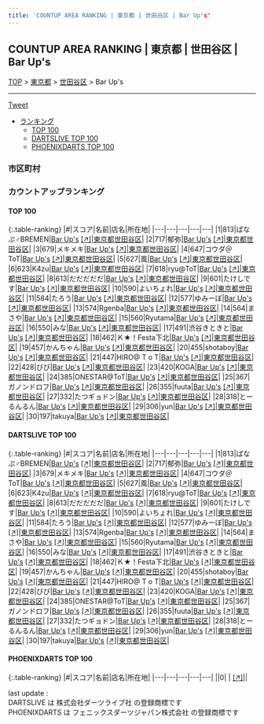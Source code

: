 ```yaml
---
title: 'COUNTUP AREA RANKING | 東京都 | 世田谷区 | Bar Up's'
---
```

## COUNTUP AREA RANKING | 東京都 | 世田谷区 | Bar Up's

[TOP](/darts/rank/) > [東京都](/darts/rank/東京都/) > [世田谷区](/darts/rank/東京都/世田谷区/) > Bar Up's

___

<a href="https://twitter.com/share?ref_src=twsrc%5Etfw" data-text="COUNTUP AREA RANKING | 東京都世田谷区Bar Up's" class="twitter-share-button" data-hashtags="DARTSLIVE,PHOENIXDARTS,darts,ダーツ" data-show-count="false">Tweet</a>

* [ランキング](#カウントアップランキング)
    * [TOP 100](#top-100)
    * [DARTSLIVE TOP 100](#dartslive-top-100)
    * [PHOENIXDARTS TOP 100](#phoenixdarts-top-100)

### 市区町村

<ul>

</ul>

### カウントアップランキング

#### TOP 100



{:.table-ranking}
|#|スコア|名前|店名|所在地|
|---|---|---|---|---|
|1|813|<span class="rank-name-dl">ぱなぷ♂BREMEN</span>|<a href="/darts/rank/shops/3a017ab94e780b3525d56fb0e5c39bac.html">Bar Up's</a> <a href="https://search.dartslive.com/jp/shop/3a017ab94e780b3525d56fb0e5c39bac">[↗]</a>|<a href="/darts/rank/東京都/世田谷区">東京都世田谷区</a>|
|2|717|<span class="rank-name-dl">郁弥</span>|<a href="/darts/rank/shops/3a017ab94e780b3525d56fb0e5c39bac.html">Bar Up's</a> <a href="https://search.dartslive.com/jp/shop/3a017ab94e780b3525d56fb0e5c39bac">[↗]</a>|<a href="/darts/rank/東京都/世田谷区">東京都世田谷区</a>|
|3|679|<span class="rank-name-dl">メキメキ</span>|<a href="/darts/rank/shops/3a017ab94e780b3525d56fb0e5c39bac.html">Bar Up's</a> <a href="https://search.dartslive.com/jp/shop/3a017ab94e780b3525d56fb0e5c39bac">[↗]</a>|<a href="/darts/rank/東京都/世田谷区">東京都世田谷区</a>|
|4|647|<span class="rank-name-dl">コウダ＠ToT</span>|<a href="/darts/rank/shops/3a017ab94e780b3525d56fb0e5c39bac.html">Bar Up's</a> <a href="https://search.dartslive.com/jp/shop/3a017ab94e780b3525d56fb0e5c39bac">[↗]</a>|<a href="/darts/rank/東京都/世田谷区">東京都世田谷区</a>|
|5|627|<span class="rank-name-dl">風</span>|<a href="/darts/rank/shops/3a017ab94e780b3525d56fb0e5c39bac.html">Bar Up's</a> <a href="https://search.dartslive.com/jp/shop/3a017ab94e780b3525d56fb0e5c39bac">[↗]</a>|<a href="/darts/rank/東京都/世田谷区">東京都世田谷区</a>|
|6|623|<span class="rank-name-dl">K4zu</span>|<a href="/darts/rank/shops/3a017ab94e780b3525d56fb0e5c39bac.html">Bar Up's</a> <a href="https://search.dartslive.com/jp/shop/3a017ab94e780b3525d56fb0e5c39bac">[↗]</a>|<a href="/darts/rank/東京都/世田谷区">東京都世田谷区</a>|
|7|618|<span class="rank-name-dl">ryu@ToT</span>|<a href="/darts/rank/shops/3a017ab94e780b3525d56fb0e5c39bac.html">Bar Up's</a> <a href="https://search.dartslive.com/jp/shop/3a017ab94e780b3525d56fb0e5c39bac">[↗]</a>|<a href="/darts/rank/東京都/世田谷区">東京都世田谷区</a>|
|8|613|<span class="rank-name-dl">だだだだだ</span>|<a href="/darts/rank/shops/3a017ab94e780b3525d56fb0e5c39bac.html">Bar Up's</a> <a href="https://search.dartslive.com/jp/shop/3a017ab94e780b3525d56fb0e5c39bac">[↗]</a>|<a href="/darts/rank/東京都/世田谷区">東京都世田谷区</a>|
|9|601|<span class="rank-name-dl">たけしです</span>|<a href="/darts/rank/shops/3a017ab94e780b3525d56fb0e5c39bac.html">Bar Up's</a> <a href="https://search.dartslive.com/jp/shop/3a017ab94e780b3525d56fb0e5c39bac">[↗]</a>|<a href="/darts/rank/東京都/世田谷区">東京都世田谷区</a>|
|10|590|<span class="rank-name-dl">よいちょれ</span>|<a href="/darts/rank/shops/3a017ab94e780b3525d56fb0e5c39bac.html">Bar Up's</a> <a href="https://search.dartslive.com/jp/shop/3a017ab94e780b3525d56fb0e5c39bac">[↗]</a>|<a href="/darts/rank/東京都/世田谷区">東京都世田谷区</a>|
|11|584|<span class="rank-name-dl">たろう</span>|<a href="/darts/rank/shops/3a017ab94e780b3525d56fb0e5c39bac.html">Bar Up's</a> <a href="https://search.dartslive.com/jp/shop/3a017ab94e780b3525d56fb0e5c39bac">[↗]</a>|<a href="/darts/rank/東京都/世田谷区">東京都世田谷区</a>|
|12|577|<span class="rank-name-dl">ゆみーぼ</span>|<a href="/darts/rank/shops/3a017ab94e780b3525d56fb0e5c39bac.html">Bar Up's</a> <a href="https://search.dartslive.com/jp/shop/3a017ab94e780b3525d56fb0e5c39bac">[↗]</a>|<a href="/darts/rank/東京都/世田谷区">東京都世田谷区</a>|
|13|574|<span class="rank-name-dl">Rgenba</span>|<a href="/darts/rank/shops/3a017ab94e780b3525d56fb0e5c39bac.html">Bar Up's</a> <a href="https://search.dartslive.com/jp/shop/3a017ab94e780b3525d56fb0e5c39bac">[↗]</a>|<a href="/darts/rank/東京都/世田谷区">東京都世田谷区</a>|
|14|564|<span class="rank-name-dl">まさや</span>|<a href="/darts/rank/shops/3a017ab94e780b3525d56fb0e5c39bac.html">Bar Up's</a> <a href="https://search.dartslive.com/jp/shop/3a017ab94e780b3525d56fb0e5c39bac">[↗]</a>|<a href="/darts/rank/東京都/世田谷区">東京都世田谷区</a>|
|15|560|<span class="rank-name-dl">Ryutama</span>|<a href="/darts/rank/shops/3a017ab94e780b3525d56fb0e5c39bac.html">Bar Up's</a> <a href="https://search.dartslive.com/jp/shop/3a017ab94e780b3525d56fb0e5c39bac">[↗]</a>|<a href="/darts/rank/東京都/世田谷区">東京都世田谷区</a>|
|16|550|<span class="rank-name-dl">みな</span>|<a href="/darts/rank/shops/3a017ab94e780b3525d56fb0e5c39bac.html">Bar Up's</a> <a href="https://search.dartslive.com/jp/shop/3a017ab94e780b3525d56fb0e5c39bac">[↗]</a>|<a href="/darts/rank/東京都/世田谷区">東京都世田谷区</a>|
|17|491|<span class="rank-name-dl">渋谷きときと</span>|<a href="/darts/rank/shops/3a017ab94e780b3525d56fb0e5c39bac.html">Bar Up's</a> <a href="https://search.dartslive.com/jp/shop/3a017ab94e780b3525d56fb0e5c39bac">[↗]</a>|<a href="/darts/rank/東京都/世田谷区">東京都世田谷区</a>|
|18|462|<span class="rank-name-dl">Ｋ★！Festa下北</span>|<a href="/darts/rank/shops/3a017ab94e780b3525d56fb0e5c39bac.html">Bar Up's</a> <a href="https://search.dartslive.com/jp/shop/3a017ab94e780b3525d56fb0e5c39bac">[↗]</a>|<a href="/darts/rank/東京都/世田谷区">東京都世田谷区</a>|
|19|457|<span class="rank-name-dl">かんちゃん</span>|<a href="/darts/rank/shops/3a017ab94e780b3525d56fb0e5c39bac.html">Bar Up's</a> <a href="https://search.dartslive.com/jp/shop/3a017ab94e780b3525d56fb0e5c39bac">[↗]</a>|<a href="/darts/rank/東京都/世田谷区">東京都世田谷区</a>|
|20|455|<span class="rank-name-dl">shotaboy</span>|<a href="/darts/rank/shops/3a017ab94e780b3525d56fb0e5c39bac.html">Bar Up's</a> <a href="https://search.dartslive.com/jp/shop/3a017ab94e780b3525d56fb0e5c39bac">[↗]</a>|<a href="/darts/rank/東京都/世田谷区">東京都世田谷区</a>|
|21|447|<span class="rank-name-dl">HIRO@ T o T</span>|<a href="/darts/rank/shops/3a017ab94e780b3525d56fb0e5c39bac.html">Bar Up's</a> <a href="https://search.dartslive.com/jp/shop/3a017ab94e780b3525d56fb0e5c39bac">[↗]</a>|<a href="/darts/rank/東京都/世田谷区">東京都世田谷区</a>|
|22|428|<span class="rank-name-dl">びび</span>|<a href="/darts/rank/shops/3a017ab94e780b3525d56fb0e5c39bac.html">Bar Up's</a> <a href="https://search.dartslive.com/jp/shop/3a017ab94e780b3525d56fb0e5c39bac">[↗]</a>|<a href="/darts/rank/東京都/世田谷区">東京都世田谷区</a>|
|23|420|<span class="rank-name-dl">KOGA</span>|<a href="/darts/rank/shops/3a017ab94e780b3525d56fb0e5c39bac.html">Bar Up's</a> <a href="https://search.dartslive.com/jp/shop/3a017ab94e780b3525d56fb0e5c39bac">[↗]</a>|<a href="/darts/rank/東京都/世田谷区">東京都世田谷区</a>|
|24|385|<span class="rank-name-dl">ONESTAR@ToT</span>|<a href="/darts/rank/shops/3a017ab94e780b3525d56fb0e5c39bac.html">Bar Up's</a> <a href="https://search.dartslive.com/jp/shop/3a017ab94e780b3525d56fb0e5c39bac">[↗]</a>|<a href="/darts/rank/東京都/世田谷区">東京都世田谷区</a>|
|25|367|<span class="rank-name-dl">ガノンドロフ</span>|<a href="/darts/rank/shops/3a017ab94e780b3525d56fb0e5c39bac.html">Bar Up's</a> <a href="https://search.dartslive.com/jp/shop/3a017ab94e780b3525d56fb0e5c39bac">[↗]</a>|<a href="/darts/rank/東京都/世田谷区">東京都世田谷区</a>|
|26|355|<span class="rank-name-dl">fuuta</span>|<a href="/darts/rank/shops/3a017ab94e780b3525d56fb0e5c39bac.html">Bar Up's</a> <a href="https://search.dartslive.com/jp/shop/3a017ab94e780b3525d56fb0e5c39bac">[↗]</a>|<a href="/darts/rank/東京都/世田谷区">東京都世田谷区</a>|
|27|332|<span class="rank-name-dl">たつギョドン</span>|<a href="/darts/rank/shops/3a017ab94e780b3525d56fb0e5c39bac.html">Bar Up's</a> <a href="https://search.dartslive.com/jp/shop/3a017ab94e780b3525d56fb0e5c39bac">[↗]</a>|<a href="/darts/rank/東京都/世田谷区">東京都世田谷区</a>|
|28|318|<span class="rank-name-dl">とーるんるん</span>|<a href="/darts/rank/shops/3a017ab94e780b3525d56fb0e5c39bac.html">Bar Up's</a> <a href="https://search.dartslive.com/jp/shop/3a017ab94e780b3525d56fb0e5c39bac">[↗]</a>|<a href="/darts/rank/東京都/世田谷区">東京都世田谷区</a>|
|29|306|<span class="rank-name-dl">yun</span>|<a href="/darts/rank/shops/3a017ab94e780b3525d56fb0e5c39bac.html">Bar Up's</a> <a href="https://search.dartslive.com/jp/shop/3a017ab94e780b3525d56fb0e5c39bac">[↗]</a>|<a href="/darts/rank/東京都/世田谷区">東京都世田谷区</a>|
|30|197|<span class="rank-name-dl">takuya</span>|<a href="/darts/rank/shops/3a017ab94e780b3525d56fb0e5c39bac.html">Bar Up's</a> <a href="https://search.dartslive.com/jp/shop/3a017ab94e780b3525d56fb0e5c39bac">[↗]</a>|<a href="/darts/rank/東京都/世田谷区">東京都世田谷区</a>|


#### DARTSLIVE TOP 100



{:.table-ranking}
|#|スコア|名前|店名|所在地|
|---|---|---|---|---|
|1|813|<span class="rank-name-dl">ぱなぷ♂BREMEN</span>|<a href="/darts/rank/shops/3a017ab94e780b3525d56fb0e5c39bac.html">Bar Up's</a> <a href="https://search.dartslive.com/jp/shop/3a017ab94e780b3525d56fb0e5c39bac">[↗]</a>|<a href="/darts/rank/東京都/世田谷区">東京都世田谷区</a>|
|2|717|<span class="rank-name-dl">郁弥</span>|<a href="/darts/rank/shops/3a017ab94e780b3525d56fb0e5c39bac.html">Bar Up's</a> <a href="https://search.dartslive.com/jp/shop/3a017ab94e780b3525d56fb0e5c39bac">[↗]</a>|<a href="/darts/rank/東京都/世田谷区">東京都世田谷区</a>|
|3|679|<span class="rank-name-dl">メキメキ</span>|<a href="/darts/rank/shops/3a017ab94e780b3525d56fb0e5c39bac.html">Bar Up's</a> <a href="https://search.dartslive.com/jp/shop/3a017ab94e780b3525d56fb0e5c39bac">[↗]</a>|<a href="/darts/rank/東京都/世田谷区">東京都世田谷区</a>|
|4|647|<span class="rank-name-dl">コウダ＠ToT</span>|<a href="/darts/rank/shops/3a017ab94e780b3525d56fb0e5c39bac.html">Bar Up's</a> <a href="https://search.dartslive.com/jp/shop/3a017ab94e780b3525d56fb0e5c39bac">[↗]</a>|<a href="/darts/rank/東京都/世田谷区">東京都世田谷区</a>|
|5|627|<span class="rank-name-dl">風</span>|<a href="/darts/rank/shops/3a017ab94e780b3525d56fb0e5c39bac.html">Bar Up's</a> <a href="https://search.dartslive.com/jp/shop/3a017ab94e780b3525d56fb0e5c39bac">[↗]</a>|<a href="/darts/rank/東京都/世田谷区">東京都世田谷区</a>|
|6|623|<span class="rank-name-dl">K4zu</span>|<a href="/darts/rank/shops/3a017ab94e780b3525d56fb0e5c39bac.html">Bar Up's</a> <a href="https://search.dartslive.com/jp/shop/3a017ab94e780b3525d56fb0e5c39bac">[↗]</a>|<a href="/darts/rank/東京都/世田谷区">東京都世田谷区</a>|
|7|618|<span class="rank-name-dl">ryu@ToT</span>|<a href="/darts/rank/shops/3a017ab94e780b3525d56fb0e5c39bac.html">Bar Up's</a> <a href="https://search.dartslive.com/jp/shop/3a017ab94e780b3525d56fb0e5c39bac">[↗]</a>|<a href="/darts/rank/東京都/世田谷区">東京都世田谷区</a>|
|8|613|<span class="rank-name-dl">だだだだだ</span>|<a href="/darts/rank/shops/3a017ab94e780b3525d56fb0e5c39bac.html">Bar Up's</a> <a href="https://search.dartslive.com/jp/shop/3a017ab94e780b3525d56fb0e5c39bac">[↗]</a>|<a href="/darts/rank/東京都/世田谷区">東京都世田谷区</a>|
|9|601|<span class="rank-name-dl">たけしです</span>|<a href="/darts/rank/shops/3a017ab94e780b3525d56fb0e5c39bac.html">Bar Up's</a> <a href="https://search.dartslive.com/jp/shop/3a017ab94e780b3525d56fb0e5c39bac">[↗]</a>|<a href="/darts/rank/東京都/世田谷区">東京都世田谷区</a>|
|10|590|<span class="rank-name-dl">よいちょれ</span>|<a href="/darts/rank/shops/3a017ab94e780b3525d56fb0e5c39bac.html">Bar Up's</a> <a href="https://search.dartslive.com/jp/shop/3a017ab94e780b3525d56fb0e5c39bac">[↗]</a>|<a href="/darts/rank/東京都/世田谷区">東京都世田谷区</a>|
|11|584|<span class="rank-name-dl">たろう</span>|<a href="/darts/rank/shops/3a017ab94e780b3525d56fb0e5c39bac.html">Bar Up's</a> <a href="https://search.dartslive.com/jp/shop/3a017ab94e780b3525d56fb0e5c39bac">[↗]</a>|<a href="/darts/rank/東京都/世田谷区">東京都世田谷区</a>|
|12|577|<span class="rank-name-dl">ゆみーぼ</span>|<a href="/darts/rank/shops/3a017ab94e780b3525d56fb0e5c39bac.html">Bar Up's</a> <a href="https://search.dartslive.com/jp/shop/3a017ab94e780b3525d56fb0e5c39bac">[↗]</a>|<a href="/darts/rank/東京都/世田谷区">東京都世田谷区</a>|
|13|574|<span class="rank-name-dl">Rgenba</span>|<a href="/darts/rank/shops/3a017ab94e780b3525d56fb0e5c39bac.html">Bar Up's</a> <a href="https://search.dartslive.com/jp/shop/3a017ab94e780b3525d56fb0e5c39bac">[↗]</a>|<a href="/darts/rank/東京都/世田谷区">東京都世田谷区</a>|
|14|564|<span class="rank-name-dl">まさや</span>|<a href="/darts/rank/shops/3a017ab94e780b3525d56fb0e5c39bac.html">Bar Up's</a> <a href="https://search.dartslive.com/jp/shop/3a017ab94e780b3525d56fb0e5c39bac">[↗]</a>|<a href="/darts/rank/東京都/世田谷区">東京都世田谷区</a>|
|15|560|<span class="rank-name-dl">Ryutama</span>|<a href="/darts/rank/shops/3a017ab94e780b3525d56fb0e5c39bac.html">Bar Up's</a> <a href="https://search.dartslive.com/jp/shop/3a017ab94e780b3525d56fb0e5c39bac">[↗]</a>|<a href="/darts/rank/東京都/世田谷区">東京都世田谷区</a>|
|16|550|<span class="rank-name-dl">みな</span>|<a href="/darts/rank/shops/3a017ab94e780b3525d56fb0e5c39bac.html">Bar Up's</a> <a href="https://search.dartslive.com/jp/shop/3a017ab94e780b3525d56fb0e5c39bac">[↗]</a>|<a href="/darts/rank/東京都/世田谷区">東京都世田谷区</a>|
|17|491|<span class="rank-name-dl">渋谷きときと</span>|<a href="/darts/rank/shops/3a017ab94e780b3525d56fb0e5c39bac.html">Bar Up's</a> <a href="https://search.dartslive.com/jp/shop/3a017ab94e780b3525d56fb0e5c39bac">[↗]</a>|<a href="/darts/rank/東京都/世田谷区">東京都世田谷区</a>|
|18|462|<span class="rank-name-dl">Ｋ★！Festa下北</span>|<a href="/darts/rank/shops/3a017ab94e780b3525d56fb0e5c39bac.html">Bar Up's</a> <a href="https://search.dartslive.com/jp/shop/3a017ab94e780b3525d56fb0e5c39bac">[↗]</a>|<a href="/darts/rank/東京都/世田谷区">東京都世田谷区</a>|
|19|457|<span class="rank-name-dl">かんちゃん</span>|<a href="/darts/rank/shops/3a017ab94e780b3525d56fb0e5c39bac.html">Bar Up's</a> <a href="https://search.dartslive.com/jp/shop/3a017ab94e780b3525d56fb0e5c39bac">[↗]</a>|<a href="/darts/rank/東京都/世田谷区">東京都世田谷区</a>|
|20|455|<span class="rank-name-dl">shotaboy</span>|<a href="/darts/rank/shops/3a017ab94e780b3525d56fb0e5c39bac.html">Bar Up's</a> <a href="https://search.dartslive.com/jp/shop/3a017ab94e780b3525d56fb0e5c39bac">[↗]</a>|<a href="/darts/rank/東京都/世田谷区">東京都世田谷区</a>|
|21|447|<span class="rank-name-dl">HIRO@ T o T</span>|<a href="/darts/rank/shops/3a017ab94e780b3525d56fb0e5c39bac.html">Bar Up's</a> <a href="https://search.dartslive.com/jp/shop/3a017ab94e780b3525d56fb0e5c39bac">[↗]</a>|<a href="/darts/rank/東京都/世田谷区">東京都世田谷区</a>|
|22|428|<span class="rank-name-dl">びび</span>|<a href="/darts/rank/shops/3a017ab94e780b3525d56fb0e5c39bac.html">Bar Up's</a> <a href="https://search.dartslive.com/jp/shop/3a017ab94e780b3525d56fb0e5c39bac">[↗]</a>|<a href="/darts/rank/東京都/世田谷区">東京都世田谷区</a>|
|23|420|<span class="rank-name-dl">KOGA</span>|<a href="/darts/rank/shops/3a017ab94e780b3525d56fb0e5c39bac.html">Bar Up's</a> <a href="https://search.dartslive.com/jp/shop/3a017ab94e780b3525d56fb0e5c39bac">[↗]</a>|<a href="/darts/rank/東京都/世田谷区">東京都世田谷区</a>|
|24|385|<span class="rank-name-dl">ONESTAR@ToT</span>|<a href="/darts/rank/shops/3a017ab94e780b3525d56fb0e5c39bac.html">Bar Up's</a> <a href="https://search.dartslive.com/jp/shop/3a017ab94e780b3525d56fb0e5c39bac">[↗]</a>|<a href="/darts/rank/東京都/世田谷区">東京都世田谷区</a>|
|25|367|<span class="rank-name-dl">ガノンドロフ</span>|<a href="/darts/rank/shops/3a017ab94e780b3525d56fb0e5c39bac.html">Bar Up's</a> <a href="https://search.dartslive.com/jp/shop/3a017ab94e780b3525d56fb0e5c39bac">[↗]</a>|<a href="/darts/rank/東京都/世田谷区">東京都世田谷区</a>|
|26|355|<span class="rank-name-dl">fuuta</span>|<a href="/darts/rank/shops/3a017ab94e780b3525d56fb0e5c39bac.html">Bar Up's</a> <a href="https://search.dartslive.com/jp/shop/3a017ab94e780b3525d56fb0e5c39bac">[↗]</a>|<a href="/darts/rank/東京都/世田谷区">東京都世田谷区</a>|
|27|332|<span class="rank-name-dl">たつギョドン</span>|<a href="/darts/rank/shops/3a017ab94e780b3525d56fb0e5c39bac.html">Bar Up's</a> <a href="https://search.dartslive.com/jp/shop/3a017ab94e780b3525d56fb0e5c39bac">[↗]</a>|<a href="/darts/rank/東京都/世田谷区">東京都世田谷区</a>|
|28|318|<span class="rank-name-dl">とーるんるん</span>|<a href="/darts/rank/shops/3a017ab94e780b3525d56fb0e5c39bac.html">Bar Up's</a> <a href="https://search.dartslive.com/jp/shop/3a017ab94e780b3525d56fb0e5c39bac">[↗]</a>|<a href="/darts/rank/東京都/世田谷区">東京都世田谷区</a>|
|29|306|<span class="rank-name-dl">yun</span>|<a href="/darts/rank/shops/3a017ab94e780b3525d56fb0e5c39bac.html">Bar Up's</a> <a href="https://search.dartslive.com/jp/shop/3a017ab94e780b3525d56fb0e5c39bac">[↗]</a>|<a href="/darts/rank/東京都/世田谷区">東京都世田谷区</a>|
|30|197|<span class="rank-name-dl">takuya</span>|<a href="/darts/rank/shops/3a017ab94e780b3525d56fb0e5c39bac.html">Bar Up's</a> <a href="https://search.dartslive.com/jp/shop/3a017ab94e780b3525d56fb0e5c39bac">[↗]</a>|<a href="/darts/rank/東京都/世田谷区">東京都世田谷区</a>|


#### PHOENIXDARTS TOP 100



{:.table-ranking}
|#|スコア|名前|店名|所在地|
|---|---|---|---|---|
||0|<span class="rank-name-dl"> </span>|<a href="/darts/rank/shops/.html"></a> <a href="">[↗]</a>|<a href="/darts/rank//"></a>|


<div class="footer border-top border-gray-light mt-5 pt-3 text-right text-gray">
    last update : <span style="font-weight: italic" id="foot_last_modified"></span><br />
    DARTSLIVE は 株式会社ダーツライブ社 の登録商標です<br />
    PHOENIXDARTS は フェニックスダーツジャパン株式会社 の登録商標です<br />
</div>

<script src="https://cdnjs.cloudflare.com/ajax/libs/jquery.tablesorter/2.31.3/js/jquery.tablesorter.min.js" integrity="sha512-qzgd5cYSZcosqpzpn7zF2ZId8f/8CHmFKZ8j7mU4OUXTNRd5g+ZHBPsgKEwoqxCtdQvExE5LprwwPAgoicguNg==" crossorigin="anonymous" referrerpolicy="no-referrer"></script>
<link rel="stylesheet" href="https://cdnjs.cloudflare.com/ajax/libs/jquery.tablesorter/2.31.3/css/theme.default.min.css" integrity="sha512-wghhOJkjQX0Lh3NSWvNKeZ0ZpNn+SPVXX1Qyc9OCaogADktxrBiBdKGDoqVUOyhStvMBmJQ8ZdMHiR3wuEq8+w==" crossorigin="anonymous" referrerpolicy="no-referrer" />
<script>
$(function() {
    $(".table-ranking").tablesorter({sortList:[[0, 0]]});
    $("#foot_last_modified").text(formatDate(new Date(document.lastModified), 'yyyy-MM-dd HH:mm:ss'));
});
</script>

<script async src="https://platform.twitter.com/widgets.js" charset="utf-8"></script>